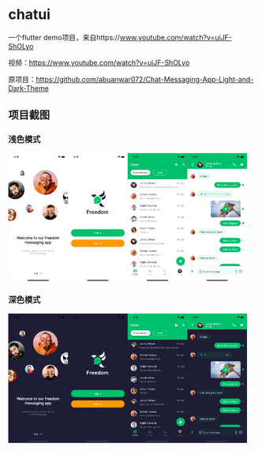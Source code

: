 # chatui

一个flutter demo项目，来自https://www.youtube.com/watch?v=uiJF-ShOLyo

视频：https://www.youtube.com/watch?v=uiJF-ShOLyo

原项目：https://github.com/abuanwar072/Chat-Messaging-App-Light-and-Dark-Theme

## 项目截图

### 浅色模式
<div style="display:flex;">
<img src="./screenshots/welcome-light.png" width="24%" />
<img src="./screenshots/auth-light.png" width="24%" />
<img src="./screenshots/list-light.png" width="24%" />
<img src="./screenshots/detail-light.png" width="24%" />
</div>


### 深色模式
<div style="display:flex;">
<img src="./screenshots/welcome-dark.png" width="24%" />
<img src="./screenshots/auth-dark.png" width="24%" />
<img src="./screenshots/list-dark.png" width="24%" />
<img src="./screenshots/detail-dark.png" width="24%" />
</div>
